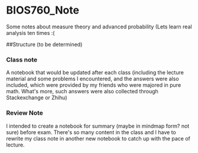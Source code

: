 # BIOS760_Note
Some notes about measure theory and advanced probability (Lets learn real analysis ten times :(

##Structure (to be determined)
### Class note
A notebook that would be updated after each class (including the lecture material and some problems I encountered, and the answers were also included, which were provided by my friends who were majored in pure math. What's more, such answers were also collected through Stackexchange or Zhihu)

### Review Note
I intended to create a notebook for summary (maybe in mindmap form? not sure) before exam. There's so many content in the class and I have to rewrite my class note in another new notebook to catch up with the pace of lecture.
